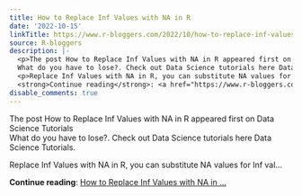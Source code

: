 ```yaml
---
title: How to Replace Inf Values with NA in R
date: '2022-10-15'
linkTitle: https://www.r-bloggers.com/2022/10/how-to-replace-inf-values-with-na-in-r/
source: R-bloggers
description: |-
  <p>The post How to Replace Inf Values with NA in R appeared first on Data Science Tutorials<br />
  What do you have to lose?. Check out Data Science tutorials here Data Science Tutorials.</p>
  <p>Replace Inf Values with NA in R, you can substitute NA values for Inf val...</p>
  <strong>Continue reading</strong>: <a href="https://www.r-bloggers.com/2022/10/how-to-replace-inf-values-with-na-in-r/">How to Replace Inf Values with NA in ...
disable_comments: true
---
```

<p>The post How to Replace Inf Values with NA in R appeared first on Data Science Tutorials<br />
What do you have to lose?. Check out Data Science tutorials here Data Science Tutorials.</p>
<p>Replace Inf Values with NA in R, you can substitute NA values for Inf val...</p>
<strong>Continue reading</strong>: <a href="https://www.r-bloggers.com/2022/10/how-to-replace-inf-values-with-na-in-r/">How to Replace Inf Values with NA in ...